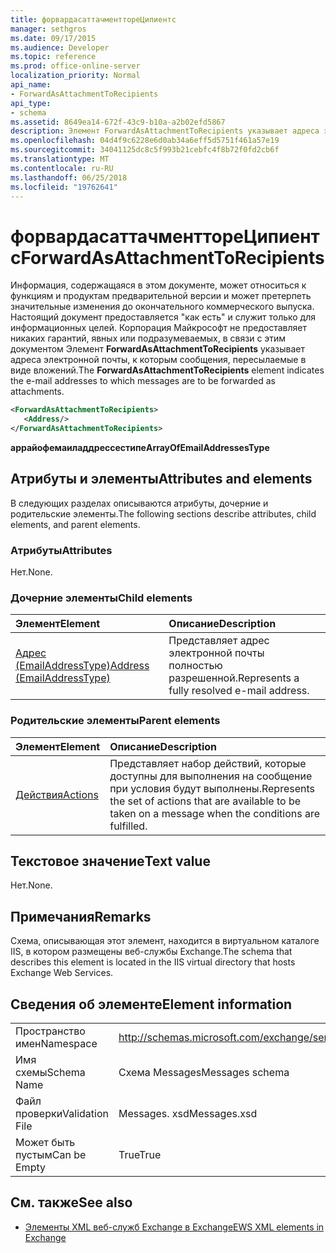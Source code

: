 ```yaml
---
title: форвардасаттачменттореЦипиентс
manager: sethgros
ms.date: 09/17/2015
ms.audience: Developer
ms.topic: reference
ms.prod: office-online-server
localization_priority: Normal
api_name:
- ForwardAsAttachmentToRecipients
api_type:
- schema
ms.assetid: 8649ea14-672f-43c9-b10a-a2b02efd5867
description: Элемент ForwardAsAttachmentToRecipients указывает адреса электронной почты, к которым сообщения, пересылаемые в виде вложений.
ms.openlocfilehash: 04d4f9c6228e6d0ab34a6eff5d5751f461a57e19
ms.sourcegitcommit: 34041125dc8c5f993b21cebfc4f8b72f0fd2cb6f
ms.translationtype: MT
ms.contentlocale: ru-RU
ms.lasthandoff: 06/25/2018
ms.locfileid: "19762641"
---
```

# <a name="forwardasattachmenttorecipients"></a><span data-ttu-id="00c67-103">форвардасаттачменттореЦипиентс</span><span class="sxs-lookup"><span data-stu-id="00c67-103">ForwardAsAttachmentToRecipients</span></span>

<span data-ttu-id="00c67-104">Информация, содержащаяся в этом документе, может относиться к функциям и продуктам предварительной версии и может претерпеть значительные изменения до окончательного коммерческого выпуска. Настоящий документ предоставляется "как есть" и служит только для информационных целей. Корпорация Майкрософт не предоставляет никаких гарантий, явных или подразумеваемых, в связи с этим документом Элемент **ForwardAsAttachmentToRecipients** указывает адреса электронной почты, к которым сообщения, пересылаемые в виде вложений.</span><span class="sxs-lookup"><span data-stu-id="00c67-104">The **ForwardAsAttachmentToRecipients** element indicates the e-mail addresses to which messages are to be forwarded as attachments.</span></span> 
  
```XML
<ForwardAsAttachmentToRecipients>
   <Address/>
</ForwardAsAttachmentToRecipients>
```

 <span data-ttu-id="00c67-105">**аррайофемаиладдрессестипе**</span><span class="sxs-lookup"><span data-stu-id="00c67-105">**ArrayOfEmailAddressesType**</span></span>
## <a name="attributes-and-elements"></a><span data-ttu-id="00c67-106">Атрибуты и элементы</span><span class="sxs-lookup"><span data-stu-id="00c67-106">Attributes and elements</span></span>

<span data-ttu-id="00c67-107">В следующих разделах описываются атрибуты, дочерние и родительские элементы.</span><span class="sxs-lookup"><span data-stu-id="00c67-107">The following sections describe attributes, child elements, and parent elements.</span></span>
  
### <a name="attributes"></a><span data-ttu-id="00c67-108">Атрибуты</span><span class="sxs-lookup"><span data-stu-id="00c67-108">Attributes</span></span>

<span data-ttu-id="00c67-109">Нет.</span><span class="sxs-lookup"><span data-stu-id="00c67-109">None.</span></span>
  
### <a name="child-elements"></a><span data-ttu-id="00c67-110">Дочерние элементы</span><span class="sxs-lookup"><span data-stu-id="00c67-110">Child elements</span></span>

|<span data-ttu-id="00c67-111">**Элемент**</span><span class="sxs-lookup"><span data-stu-id="00c67-111">**Element**</span></span>|<span data-ttu-id="00c67-112">**Описание**</span><span class="sxs-lookup"><span data-stu-id="00c67-112">**Description**</span></span>|
|:-----|:-----|
|[<span data-ttu-id="00c67-113">Адрес (EmailAddressType)</span><span class="sxs-lookup"><span data-stu-id="00c67-113">Address (EmailAddressType)</span></span>](address-emailaddresstype.md) <br/> |<span data-ttu-id="00c67-114">Представляет адрес электронной почты полностью разрешенной.</span><span class="sxs-lookup"><span data-stu-id="00c67-114">Represents a fully resolved e-mail address.</span></span>  <br/> |
   
### <a name="parent-elements"></a><span data-ttu-id="00c67-115">Родительские элементы</span><span class="sxs-lookup"><span data-stu-id="00c67-115">Parent elements</span></span>

|<span data-ttu-id="00c67-116">**Элемент**</span><span class="sxs-lookup"><span data-stu-id="00c67-116">**Element**</span></span>|<span data-ttu-id="00c67-117">**Описание**</span><span class="sxs-lookup"><span data-stu-id="00c67-117">**Description**</span></span>|
|:-----|:-----|
|[<span data-ttu-id="00c67-118">Действия</span><span class="sxs-lookup"><span data-stu-id="00c67-118">Actions</span></span>](actions.md) <br/> |<span data-ttu-id="00c67-119">Представляет набор действий, которые доступны для выполнения на сообщение при условия будут выполнены.</span><span class="sxs-lookup"><span data-stu-id="00c67-119">Represents the set of actions that are available to be taken on a message when the conditions are fulfilled.</span></span>  <br/> |
   
## <a name="text-value"></a><span data-ttu-id="00c67-120">Текстовое значение</span><span class="sxs-lookup"><span data-stu-id="00c67-120">Text value</span></span>

<span data-ttu-id="00c67-121">Нет.</span><span class="sxs-lookup"><span data-stu-id="00c67-121">None.</span></span>
  
## <a name="remarks"></a><span data-ttu-id="00c67-122">Примечания</span><span class="sxs-lookup"><span data-stu-id="00c67-122">Remarks</span></span>

<span data-ttu-id="00c67-123">Схема, описывающая этот элемент, находится в виртуальном каталоге IIS, в котором размещены веб-службы Exchange.</span><span class="sxs-lookup"><span data-stu-id="00c67-123">The schema that describes this element is located in the IIS virtual directory that hosts Exchange Web Services.</span></span>
  
## <a name="element-information"></a><span data-ttu-id="00c67-124">Сведения об элементе</span><span class="sxs-lookup"><span data-stu-id="00c67-124">Element information</span></span>

|||
|:-----|:-----|
|<span data-ttu-id="00c67-125">Пространство имен</span><span class="sxs-lookup"><span data-stu-id="00c67-125">Namespace</span></span>  <br/> |http://schemas.microsoft.com/exchange/services/2006/messages  <br/> |
|<span data-ttu-id="00c67-126">Имя схемы</span><span class="sxs-lookup"><span data-stu-id="00c67-126">Schema Name</span></span>  <br/> |<span data-ttu-id="00c67-127">Схема Messages</span><span class="sxs-lookup"><span data-stu-id="00c67-127">Messages schema</span></span>  <br/> |
|<span data-ttu-id="00c67-128">Файл проверки</span><span class="sxs-lookup"><span data-stu-id="00c67-128">Validation File</span></span>  <br/> |<span data-ttu-id="00c67-129">Messages. xsd</span><span class="sxs-lookup"><span data-stu-id="00c67-129">Messages.xsd</span></span>  <br/> |
|<span data-ttu-id="00c67-130">Может быть пустым</span><span class="sxs-lookup"><span data-stu-id="00c67-130">Can be Empty</span></span>  <br/> |<span data-ttu-id="00c67-131">True</span><span class="sxs-lookup"><span data-stu-id="00c67-131">True</span></span>  <br/> |
   
## <a name="see-also"></a><span data-ttu-id="00c67-132">См. также</span><span class="sxs-lookup"><span data-stu-id="00c67-132">See also</span></span>



- [<span data-ttu-id="00c67-133">Элементы XML веб-служб Exchange в Exchange</span><span class="sxs-lookup"><span data-stu-id="00c67-133">EWS XML elements in Exchange</span></span>](ews-xml-elements-in-exchange.md)

